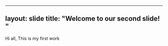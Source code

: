  ---
 layout: slide
 title: "Welcome to our second slide! "
 ---
Hi all, 
     This is my first work
